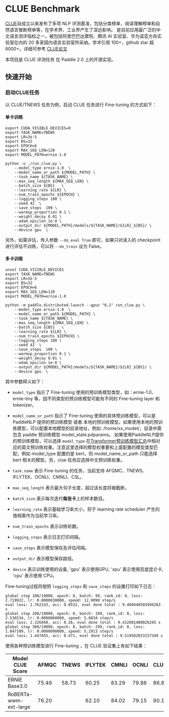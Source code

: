 # CLUE Benchmark

[CLUE](https://www.cluebenchmarks.com/)自成立以来发布了多项 NLP 评测基准，包括分类榜单，阅读理解榜单和自然语言推断榜单等，在学术界、工业界产生了深远影响。
是目前应用最广泛的中文语言测评指标之一，被包括阿里巴巴达摩院、腾讯 AI 实验室、华为诺亚方舟实验室在内的 20 多家国内语言实验室所采纳。学术引用 100+，github star 超 6000+。详细可参考 [CLUE论文](https://arxiv.org/abs/2004.05986)

本项目是 CLUE 评测任务 在 Paddle 2.0 上的开源实现。

## 快速开始

### 启动CLUE任务
以 CLUE/TNEWS 任务为例，启动 CLUE 任务进行 Fine-tuning 的方式如下：

#### 单卡训练
```shell
export CUDA_VISIBLE_DEVICES=0
export TASK_NAME=TNEWS
export LR=3e-5
export BS=32
export EPOCH=6
export MAX_SEQ_LEN=128
export MODEL_PATH=ernie-1.0

python -u ./run_clue.py \
    --model_type ernie-1.0  \
    --model_name_or_path ${MODEL_PATH} \
    --task_name ${TASK_NAME} \
    --max_seq_length ${MAX_SEQ_LEN} \
    --batch_size ${BS}   \
    --learning_rate ${LR} \
    --num_train_epochs ${EPOCH} \
    --logging_steps 100 \
    --seed 42  \
    --save_steps  100 \
    --warmup_proportion 0.1 \
    --weight_decay 0.01 \
    --adam_epsilon 1e-8 \
    --output_dir ${MODEL_PATH}/models/${TASK_NAME}/${LR}_${BS}/ \
    --device gpu  \

```

另外，如需评估，传入参数 `--do_eval True` 即可，如果只对读入的 checkpoint 进行评估不训练，可以将 `--do_train` 设为 False。

#### 多卡训练
```shell
unset CUDA_VISIBLE_DEVICES
export TASK_NAME=TNEWS
export LR=3e-5
export BS=32
export EPOCH=6
export MAX_SEQ_LEN=128
export MODEL_PATH=ernie-1.0

python -m paddle.distributed.launch --gpus "0,1" run_clue.py \
    --model_type ernie-1.0  \
    --model_name_or_path ${MODEL_PATH} \
    --task_name ${TASK_NAME} \
    --max_seq_length ${MAX_SEQ_LEN} \
    --batch_size ${BS}   \
    --learning_rate ${LR} \
    --num_train_epochs ${EPOCH} \
    --logging_steps 100 \
    --seed 42  \
    --save_steps  100 \
    --warmup_proportion 0.1 \
    --weight_decay 0.01 \
    --adam_epsilon 1e-8 \
    --output_dir ${MODEL_PATH}/models/${TASK_NAME}/${LR}_${BS}/ \
    --device gpu  \

```
其中参数释义如下：
- `model_type` 指示了 Fine-tuning 使用的预训练模型类型，如：ernie-1.0、ernie-tiny 等，因不同类型的预训练模型可能有不同的 Fine-tuning layer 和 tokenizer。
- `model_name_or_path` 指示了 Fine-tuning 使用的具体预训练模型，可以是 PaddleNLP 提供的预训练模型 或者 本地的预训练模型。如果使用本地的预训练模型，可以配置本地模型的目录地址，例如: /home/xx_model/，目录中需包含 paddle 预训练模型 model_state.pdparams。
如果使用PaddleNLP提供的预训练模型，可以选择 `model_type` 在[Transformer预训练模型汇总](../../../docs/model_zoo/transformers.rst)中相对应的英文预训练权重。注意这里选择的模型权重要和上面配置的模型类型匹配，例如 model_type 配置的是 bert，则 model_name_or_path 只能选择 bert 相关的模型。另，clue 任务应选择中文预训练权重。

- `task_name` 表示 Fine-tuning 的任务，当前支持 AFQMC、TNEWS、IFLYTEK、OCNLI、CMNLI、CSL。
- `max_seq_length` 表示最大句子长度，超过该长度将被截断。
- `batch_size` 表示每次迭代**每张卡**上的样本数目。
- `learning_rate` 表示基础学习率大小，将于 learning rate scheduler 产生的值相乘作为当前学习率。
- `num_train_epochs` 表示训练轮数。
- `logging_steps` 表示日志打印间隔。
- `save_steps` 表示模型保存及评估间隔。
- `output_dir` 表示模型保存路径。
- `device` 表示训练使用的设备, 'gpu' 表示使用GPU, 'xpu' 表示使用百度昆仑卡, 'cpu' 表示使用 CPU。

Fine-tuning过程将按照 `logging_steps` 和 `save_steps` 的设置打印如下日志：

```
global step 100/10008, epoch: 0, batch: 99, rank_id: 0, loss: 2.719922, lr: 0.0000030000, speed: 12.0090 step/s
eval loss: 2.762143, acc: 0.0532, eval done total : 9.460448503494263 s
global step 200/10008, epoch: 0, batch: 199, rank_id: 0, loss: 2.536534, lr: 0.0000060000, speed: 5.6834 step/s
eval loss: 2.326450, acc: 0.26, eval done total : 9.412081480026245 s
global step 300/10008, epoch: 0, batch: 299, rank_id: 0, loss: 1.847109, lr: 0.0000090000, speed: 5.2913 step/s
eval loss: 1.447455, acc: 0.471, eval done total : 9.519582033157349 s
```

使用各种预训练模型进行 Fine-tuning ，在 CLUE 验证集上有如下结果：

| Model CLUE Score      | AFMQC | TNEWS | IFLYTEK | CMNLI | OCNLI | CLUEWSC2020 | CSL   | CMRC2018 | CHID | C3   |
| --------------------- | ----- | ----- | ------- | ----- | ----- | ----------- | ----- | -------- | ---- | ---- |
| ERNIE Base3.0         | 75.49 | 58.73 | 60.25   | 83.29 | 79.86 | 86.84       | 82.40 | 89.48    |      |      |
| RoBERTa-wwm-ext-large | 76.20 |       | 62.10   | 84.02 | 79.15 | 90.13       | 82.03 |          |      |      |
